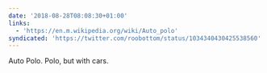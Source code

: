 ```yaml
---
date: '2018-08-28T08:08:30+01:00'
links:
  - 'https://en.m.wikipedia.org/wiki/Auto_polo'
syndicated: 'https://twitter.com/roobottom/status/1034340430425538560'
---
```

Auto Polo. Polo, but with cars. 
